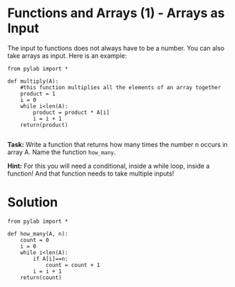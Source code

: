 # Functions and Arrays (1) - Arrays as Input

The input to functions does not always have to be a number. You can also take arrays as input. Here is an example:


```
from pylab import *

def multiply(A):
    #this function multiplies all the elements of an array together
    product = 1
    i = 0
    while i<len(A):
        product = product * A[i]
        i = i + 1
    return(product)
    
 ```
 
 **Task:** Write a function that returns how many times the number n occurs in array A. Name the function `how_many`. 
 
 **Hint:** For this you will need a conditional, inside a while loop, inside a function! And that function needs to take multiple inputs!

# Solution

```
from pylab import *

def how_many(A, n):
    count = 0
    i = 0
    while i<len(A):
        if A[i]==n:
            count = count + 1
        i = i + 1
    return(count)


```

